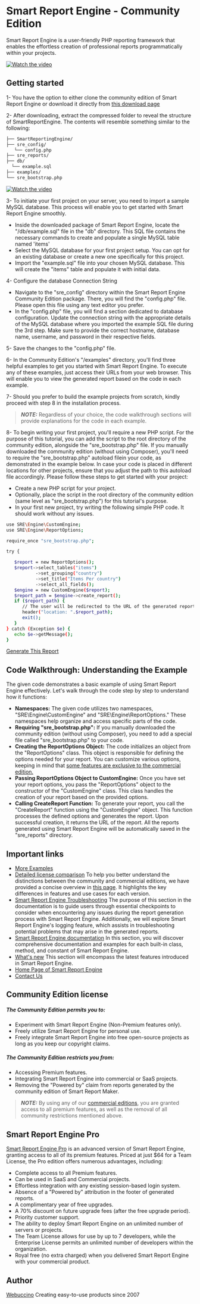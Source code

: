 # Smart Report Engine - Community Edition
Smart Report Engine is a user-friendly PHP reporting framework that enables the effortless creation of professional reports programmatically within your projects.

[![Watch the video](https://mysqlreports.com/video.png)](https://www.youtube.com/embed/ZLa24Eo5gmE)

## Getting started



1- You have the option to either clone the community edition of Smart Report Engine or download it directly from [this download page](https://mysqlreports.com/engine/documentation/index.php?post=community_install) 

2- After downloading, extract the compressed folder to reveal the structure of SmartReportEngine. The contents will resemble something similar to the following:

```sh
├── SmartReportingEngine/
├── sre_config/
   └── config.php
├── sre_reports/
├── db/
  └── example.sql
├── examples/
└── sre_bootstrap.php
```
[![Watch the video](https://mysqlreports.com/video-gettingstarted.png)](https://www.youtube.com/embed/c2j5uR_mxzs)

3- To initiate your first project on your server, you need to import a sample MySQL database. This process will enable you to get started with Smart Report Engine smoothly.
   - Inside the downloaded package of Smart Report Engine, locate the "/db/example.sql" file in the "db" directory. This SQL file contains the necessary commands to create and populate a single MySQL table named 'items'
   - Select the MySQL database for your first project setup. You can opt for an existing database or create a new one specifically for this project.
   - Import the "example.sql" file into your chosen MySQL database. This will create the "items" table and populate it with initial data.
   
4- Configure the database Connection String
   - Navigate to the "sre_config" directory within the Smart Report Engine Community Edition package. There, you will find the "config.php" file. Please open this file using any text editor you prefer.
   - In the "config.php" file, you will find a section dedicated to database configuration. Update the connection string with the appropriate details of the MySQL database where you imported the example SQL file during the 3rd step. Make sure to provide the correct hostname, database name, username, and password in their respective fields.
  
 5- Save the changes to the "config.php" file.

 6- In the Community Edition's "/examples" directory, you'll find three helpful examples to get you started with Smart Report Engine. To execute any of these examples, just access their URLs from your web browser. This will enable you to view the generated report based on the code in each example.
 
 7- Should you prefer to build the example projects from scratch, kindly proceed with step 8 in the installation process.
 > **_NOTE:_**  Regardless of your choice, the code walkthrough sections will provide explanations for the code in each example.
 
 8- To begin writing your first project, you'll require a new PHP script. For the purpose of this tutorial, you can add the script to the root directory of the community edition, alongside the "sre_bootstrap.php" file. If you manually downloaded the community edition (without using Composer), you'll need to require the "sre_bootstrap.php" autoload filein your code, as demonstrated in the example below. In case your code is placed in different locations for other projects, ensure that you adjust the path to this autoload file accordingly. Please follow these steps to get started with your project:
  - Create a new PHP script for your project.
  - Optionally, place the script in the root directory of the community edition (same level as "sre_bootstrap.php") for this tutorial's purpose.
  - In your first new project, try writing the following simple PHP code. It should work without any issues.
 ```sh 
 use SRE\Engine\CustomEngine;
 use SRE\Engine\ReportOptions;

require_once "sre_bootstrap.php";

try {

    $report = new ReportOptions();
    $report->select_tables("items")
            ->set_grouping("country")
            ->set_title("Items Per country")
            ->select_all_fields();
    $engine = new CustomEngine($report);
    $report_path = $engine->create_report();
    if ($report_path) {
       // The user will be redirected to the URL of the generated report. All generated reports are stored as subdirectories under /sre_reports.
       header("location: ".$report_path);
       exit();
    }
} catch (Exception $e) {
    echo $e->getMessage();
}
``` 

[Generate This Report](https://mysqlreports.com/engine/sre-community/sre_reports/rep1691646585168400/rep1691646585168400.php)



 ## Code Walkthrough: Understanding the Example
 The given code demonstrates a basic example of using Smart Report Engine effectively. Let's walk through the code step by step to understand how it functions:
 - **Namespaces:** The given code utilizes two namespaces, "SRE\Engine\CustomEngine" and "SRE\Engine\ReportOptions." These namespaces help organize and access specific parts of the code.
 - **Requiring "sre_bootstrap.php":** If you manually downloaded the community edition (without using Composer), you need to add a special file called "sre_bootstrap.php" to your code.
 - **Creating the ReportOptions Object:** The code initializes an object from the "ReportOptions" class. This object is responsible for defining the options needed for your report. You can customize various options, keeping in mind that [some features are exclusive to the commercial edition.](https://mysqlreports.com/engine/documentation/index.php?post=community)
 - **Passing ReportOptions Object to CustomEngine:** Once you have set your report options, you pass the "ReportOptions" object to the constructor of the "CustomEngine" class. This class handles the creation of your report based on the provided options.
 - **Calling CreateReport Function:** To generate your report, you call the "CreateReport" function using the "CustomEngine" object. This function processes the defined options and generates the report. Upon successful creation, it returns the URL of the report. All the reports generated using Smart Report Engine will be automatically saved in the "sre_reports" directory.
 
## Important links
 -  [More Examples](https://mysqlreports.com/engine/documentation/index.php?post=community_install)
 -  [Detailed license comparison](http://mysqlreports.com/engine/index.php?post=community)
 To help you better understand the distinctions between the community and commercial editions, we have provided a concise overview in [this page](http://mysqlreports.com/engine/index.php?post=community). It highlights the key differences in features and use cases for each version.
- [Smart Report Engine Troubleshooting](http://mysqlreports.com/engine/documentation/index.php?post=troubleshooting)
The purpose of this section in the documentation is to guide users through essential checkpoints to consider when encountering any issues during the report generation process with Smart Report Engine. Additionally, we will explore Smart Report Engine's logging feature, which assists in troubleshooting potential problems that may arise in the generated reports.
- [Smart Report Engine documentation](https://mysqlreports.com/engine/documentation/index.php?class=reportoptions)
In this section, you will discover comprehensive documentation and examples for each built-in class, method, and constant of Smart Report Engine.
- [What's new](https://mysqlreports.com/engine/documentation/index.php?post=new) 
This section will encompass the latest features introduced in Smart Report Engine.
- [Home Page of Smart Report Engine](https://mysqlreports.com/mysql-reporting-tools/smart-report-engine/)
- [Contact Us](https://mysqlreports.com/open-ticket/)

## Community Edition license
##### The Community Edition permits you to:
- Experiment with Smart Report Engine (Non-Premium features only).
- Freely utilize Smart Report Engine for personal use.
- Freely integrate Smart Report Engine into free open-source projects as long as you keep our copyright claims.
##### The Community Edition restricts you from:
- Accessing Premium features.
- Integrating Smart Report Engine into commercial or SaaS projects.
- Removing the "Powered by" claim from reports generated by the community edition of Smart Report Maker.
> **_NOTE:_** By using any of our [commercial editions](http://mysqlreports.com/engine/documentation/index.php?post=community), you are granted access to all premium features, as well as the removal of all community restrictions mentioned above. 

## Smart Report Engine Pro
[Smart Report Engine Pro](https://mysqlreports.com/engine/documentation/index.php?post=community_install) is an advanced version of Smart Report Engine, granting access to all of its premium features. Priced at just $64 for a Team License, the Pro edition offers numerous advantages, including:

- Complete access to all Premium features.
- Can be used in SaaS and Commercial projects.
- Effortless integration with any existing session-based login system.
- Absence of a "Powered by" attribution in the footer of generated reports.
- A complimentary year of free upgrades. 
- A 70% discount on future upgrade fees (after the free upgrade period).
- Priority customer support.
- The ability to deploy Smart Report Engine on an unlimited number of servers or projects.
- The Team License allows for use by up to 7 developers, while the Enterprise License permits an unlimited number of developers within the organization.
- Royal free (no extra charged) when you delivered Smart Report Engine with your commercial product.

## Author
[Webuccino](https://mysqlreports.com/about/) Creating easy-to-use products since 2007
